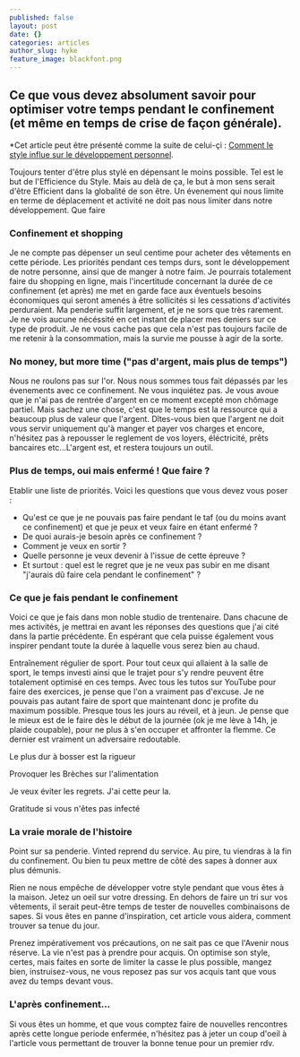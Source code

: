 ```yaml
---
published: false
layout: post
date: {}
categories: articles
author_slug: hyke
feature_image: blackfont.png
---
```

## Ce que vous devez absolument savoir pour optimiser votre temps pendant le confinement (et même en temps de crise de façon générale).

*Cet article peut être présenté comme la suite de celui-çi : [Comment le style influe sur le développement personnel](http://www.crevardstyle.com/Comment-le-style-influe-sur-le-d%C3%A9veloppement-personnel).

Toujours tenter d'être plus stylé en dépensant le moins possible. Tel est le but de l'Efficience du Style. Mais au delà de ça, le but à mon sens serait d'être Efficient dans la globalité de son être. Un évenement qui nous limite en terme de déplacement et activité ne doit pas nous limiter dans notre développement. Que faire 

### Confinement et shopping

Je ne compte pas dépenser un seul centime pour acheter des vêtements en cette période. Les priorités pendant ces temps durs, sont le développement de notre personne, ainsi que de manger à notre faim. Je pourrais totalement faire du shopping en ligne, mais l'incertitude concernant la durée de ce confinement (et après) me met en garde face aux éventuels besoins économiques qui seront amenés à être sollicités si les cessations d'activités perduraient. Ma penderie suffit largement, et je ne sors que très rarement. Je ne vois aucune nécéssité en cet instant de placer mes deniers sur ce type de produit. Je ne vous cache pas que cela n'est pas toujours facile de me retenir à la consommation, mais la survie me pousse à agir de la sorte.

### No money, but more time ("pas d'argent, mais plus de temps")

Nous ne roulons pas sur l'or. Nous nous sommes tous fait dépassés par les évenements avec ce confinement.
Ne vous inquiétez pas. Je vous avoue que je n'ai pas de rentrée d'argent en ce moment excepté mon chômage partiel. Mais sachez une chose, c'est que le temps est la ressource qui a beaucoup plus de valeur que l'argent. Dîtes-vous bien que l'argent ne doit vous servir uniquement qu'à manger et payer vos charges et encore, n'hésitez pas à repousser le reglement de vos loyers, éléctricité, prêts bancaires etc...L'argent est, et restera toujours un outil.

### Plus de temps, oui mais enfermé ! Que faire ?

Etablir une liste de priorités. Voici les questions que vous devez vous poser : 
- Qu'est ce que je ne pouvais pas faire pendant le taf (ou du moins avant ce confinement) et que je peux et veux faire en étant enfermé ? 
- De quoi aurais-je besoin après ce confinement ? 
- Comment je veux en sortir ? 
- Quelle personne je veux devenir à l'issue de cette épreuve ?
- Et surtout : quel est le regret que je ne veux pas subir en me disant "j'aurais dû faire cela pendant le confinement" ?

### Ce que je fais pendant le confinement

Voici ce que je fais dans mon noble studio de trentenaire. Dans chacune de mes activités, je mettrai en avant les réponses des questions que j'ai cité dans la partie précédente. En espérant que cela puisse également vous inspirer pendant toute la durée à laquelle vous serez bien au chaud.

Entraînement régulier de sport.
Pour tout ceux qui allaient à la salle de sport, le temps investi ainsi que le trajet pour s'y rendre peuvent être totalement optimisé en ces temps. Avec tous les tutos sur YouTube pour faire des exercices, je pense que l'on a vraiment pas d'excuse. Je ne pouvais pas autant faire de sport que maintenant donc je profite du maximum possible. Presque tous les jours au réveil, et à jeun. Je pense que le mieux est de le faire dès le début de la journée (ok je me lève à 14h, je plaide coupable), pour ne plus à s'en occuper et affronter la flemme. Ce dernier est vraiment un adversaire redoutable.

Le plus dur à bosser est la rigueur

Provoquer les Brèches sur l'alimentation

Je veux éviter les regrets. J'ai cette peur la.

Gratitude si vous n'êtes pas infecté

### La vraie morale de l'histoire

Point sur sa penderie. Vinted reprend du service. Au pire, tu viendras à la fin du confinement. Ou bien tu peux mettre de côté des sapes à donner aux plus démunis.

Rien ne nous empêche de développer votre style pendant que vous êtes à la maison. Jetez un oeil sur votre dressing. En dehors de faire un tri sur vos vêtements, il serait peut-être temps de tester de nouvelles combinaisons de sapes. Si vous êtes en panne d'inspiration, cet article vous aidera, comment trouver sa tenue du jour.

Prenez impérativement vos précautions, on ne sait pas ce que l'Avenir nous réserve. La vie n'est pas à prendre pour acquis. On optimise son style, certes, mais faites en sorte de limiter la casse le plus possible, mangez bien, instruisez-vous, ne vous reposez pas sur vos acquis tant que vous avez du temps devant vous.

### L'après confinement...

Si vous êtes un homme, et que vous comptez faire de nouvelles rencontres après cette longue periode enfermée, n'hésitez pas à jeter un coup d'oeil à l'article vous permettant de trouver la bonne tenue pour un premier rdv.
